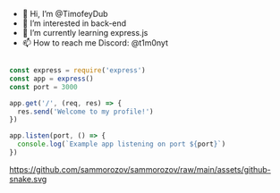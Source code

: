 - 👋 Hi, I’m @TimofeyDub
- 👀 I’m interested in back-end
- 🌱 I’m currently learning express.js
- 📫 How to reach me Discord: @t1m0nyt

```js

const express = require('express')
const app = express()
const port = 3000

app.get('/', (req, res) => {
  res.send('Welcome to my profile!')
})

app.listen(port, () => {
  console.log(`Example app listening on port ${port}`)
})

```
https://github.com/sammorozov/sammorozov/raw/main/assets/github-snake.svg

